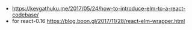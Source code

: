 - https://kevgathuku.me/2017/05/24/how-to-introduce-elm-to-a-react-codebase/
- for react-0.16 https://blog.boon.gl/2017/11/28/react-elm-wrapper.html